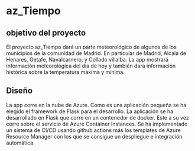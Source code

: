 # az_Tiempo

## objetivo del proyecto

El proyecto az_Tiempo dará un parte meteorológico de algunos de los municipios de la comunidad de Madrid. En particular de Madrid, Alcala de Henares, Getafe, Navalcarnero, y Collado villalba.
La app mostrará información meteorológica del dia de hoy y también dara información histórica sobre la temperatura máxima y mínima.

## Diseño
La app corre en la nube de Azure. Como es una aplicación pequeña se ha elegido el framework de Flask para el desarrollo.
La aplicación se ha desarrollado en Flask que corre en un contenedor de docker. Este a su vez corre sobre el servicio de Azure Container Instances. 
Se ha implementado un sistema de CI/CD usando github actions más los templates de Azure Resource Manager con los que se consigue un despliegue e integración automática.




